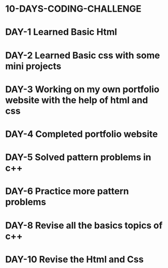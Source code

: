 # 10-DAYS-CODING-CHALLENGE
# DAY-1 Learned Basic Html
# DAY-2 Learned Basic css with some mini projects
# DAY-3 Working on my own portfolio website with the help of html and css
# DAY-4 Completed portfolio website 
# DAY-5 Solved pattern problems in c++
# DAY-6 Practice more pattern problems
# DAY-8 Revise all the basics topics of c++
# DAY-10 Revise the Html and Css 
